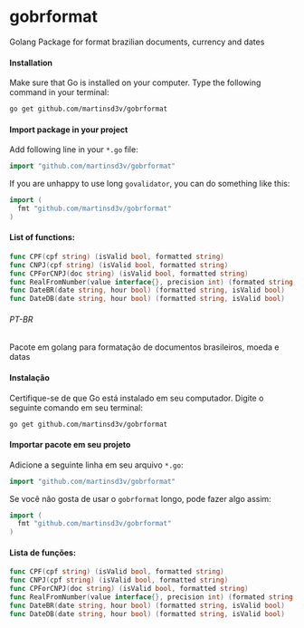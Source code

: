 # gobrformat

Golang Package for format brazilian documents, currency and dates

#### Installation
Make sure that Go is installed on your computer.
Type the following command in your terminal:
```bash
go get github.com/martinsd3v/gobrformat
```

#### Import package in your project
Add following line in your `*.go` file:
```go
import "github.com/martinsd3v/gobrformat"
```
If you are unhappy to use long `govalidator`, you can do something like this:
```go
import (
  fmt "github.com/martinsd3v/gobrformat"
)
```

#### List of functions:
```go
func CPF(cpf string) (isValid bool, formatted string)
func CNPJ(cpf string) (isValid bool, formatted string)
func CPForCNPJ(doc string) (isValid bool, formatted string)
func RealFromNumber(value interface{}, precision int) (formated string, isValid bool)
func DateBR(date string, hour bool) (formatted string, isValid bool)
func DateDB(date string, hour bool) (formatted string, isValid bool)
```

###### PT-BR

Pacote em golang para formatação de documentos brasileiros, moeda e datas

#### Instalação
Certifique-se de que Go está instalado em seu computador.
Digite o seguinte comando em seu terminal:

```bash
go get github.com/martinsd3v/gobrformat
```

#### Importar pacote em seu projeto
Adicione a seguinte linha em seu arquivo `*.go`:
```go
import "github.com/martinsd3v/gobrformat"
```
Se você não gosta de usar o `gobrformat` longo, pode fazer algo assim:
```go
import (
  fmt "github.com/martinsd3v/gobrformat"
)
```

#### Lista de funções:
```go
func CPF(cpf string) (isValid bool, formatted string)
func CNPJ(cpf string) (isValid bool, formatted string)
func CPForCNPJ(doc string) (isValid bool, formatted string)
func RealFromNumber(value interface{}, precision int) (formated string, isValid bool)
func DateBR(date string, hour bool) (formatted string, isValid bool)
func DateDB(date string, hour bool) (formatted string, isValid bool)
```